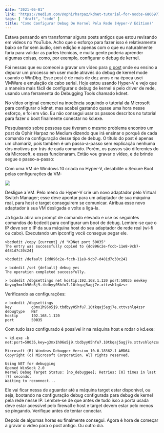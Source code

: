 ```yaml
---
date: "2021-05-01"
link: "https://medium.com/@ophirharpaz/kdnet-tutorial-for-noobs-68669778bbd4"
tags: [ "draft", "code" ]
title: "Como Configurar Debug De Kernel Pela Rede (Hyper-V Edition)"
---
```

Estava pensando em transformar alguns posts antigos que estou revisando em vídeos no YouTube. Acho que o esforço para fazer isso é relativamente baixo se for sem áudio, sem edição e apenas com o que eu naturalmente faria para validar as partes técnicas, e muita gente poderia aprender algumas coisas, como, por exemplo, configurar o debug de kernel.

Foi nessas que eu comecei a gravar um vídeo para [o post] onde eu ensino a depurar um processo em user mode através do debug de kernel mode usando o WinDbg. Esse post é de mais de dez anos e na época usei VMWare e emulação de cabo serial. Hoje estou usando Hyper-V e vejo que a maneira mais fácil de configurar o debug de kernel é pelo driver de rede, usando uma ferramenta do Debugging Tools chamado kdnet.

No vídeo original comecei na inocência seguindo o tutorial da Microsoft para configurar o kdnet, mas acabei gastando quase uma hora nesse esforço, e foi em vão. Eu não consegui usar os passos descritos no tutorial para fazer o boot finalmente conectar no kd.exe.

Pesquisando sobre pessoas que tiveram o mesmo problema encontro um post da Ophir Harpaz no Medium dizendo que irá ensinar o porquê de cada comando na configuração desse tipo de debug. O título do post é apenas um chamariz, pois também é um passo-a-passo sem explicação nenhuma dos motivos por trás de cada comando. Porém, os passos são diferentes do da Microsoft, e esses funcionaram. Então vou gravar o vídeo, e de brinde segue o passo-a-passo:

Com uma VM de Windows 10 criada no Hyper-V, desabilite o Secure Boot pelas configurações da VM:

![](/img/hyper-v-disable-secure-boot.png)

Desligue a VM. Pelo meno do Hyper-V crie um novo adaptador pelo Virtual Switch Manager; esse deve apontar para um adaptador de sua máquina real, para host e target conseguirem se comunicar. Atribua esse novo adaptador à sua VM desligada e volte a ligá-la.

Já ligada abra um prompt de comando elevado e use os seguintes comandos do bcdedit para configurar um boot de debug. Lembre-se que o IP deve ser o IP da sua máquina host do seu adaptador de rede real (wi-fi ou cabo). Executando um ipconfig você consegue pegar ele.

    >bcdedit /copy {current} /d "KDNet port 50035"
    The entry was successfully copied to {dd896c2e-fccb-11e8-9cb7-d481d7c30c24}

    >bcdedit /default {dd896c2e-fccb-11e8-9cb7-d481d7c30c24}

    > bcdedit /set {default} debug yes
    The operation completed successfully.

    > bcdedit /dbgsettings net hostip:192.168.1.120 port:50035 newkey
    Key=g3mx1h96o5j9.tbdbyy05hfu7.10tkqaj5agj7e.xttvshlq4zsr

Verificando as configurações:

    > bcdedit /dbgsettings
    key         g3mx1h96o5j9.tbdbyy05hfu7.10tkqaj5agj7e.xttvshlq4zsr
    debugtype   NET
    hostip      192.168.1.120
    port        50035

Com tudo isso configurado é possível ir na máquina host e rodar o kd.exe:

    > kd.exe -k net:port=50035,key=g3mx1h96o5j9.tbdbyy05hfu7.10tkqaj5agj7e.xttvshlq4zsr

    Microsoft (R) Windows Debugger Version 10.0.18362.1 AMD64
    Copyright (c) Microsoft Corporation. All rights reserved.
    
    Using NET for debugging
    Opened WinSock 2.0
    Kernel Debug Target Status: [no_debuggee]; Retries: [0] times in last [7] seconds.
    Waiting to reconnect...

Ele vai ficar nessa de aguardar até a máquina target estar disponível, ou seja, bootando na configuração debug configurada para debug de kernel pela rede nesse IP. Lembre-se de que antes de tudo isso a porta usada deve estar acessível pelo firewall e host e target devem estar pelo menos se pingando. Verifique antes de tentar conectar.

Depois de algumas horas eu finalmente consegui. Agora é hora de começar a gravar o vídeo para o post antigo. Ou outro dia.

[o post]: /kernel-mode-user-mode
